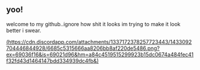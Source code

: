 ## yoo!
welcome to my github..ignore how shit it looks im trying to make it look better i swear.

[(https://cdn.discordapp.com/attachments/1337172378257723443/1433092704446844928/6685c5315666aa8206bb8af220de5486.png?ex=69036f16&is=69021d96&hm=a84c4519515299923b15dc0674a484fec41f32fd43d1464147bdd334939dc4fb&)](https://cdn.discordapp.com/attachments/1337172378257723443/1433092704446844928/6685c5315666aa8206bb8af220de5486.png?ex=69036f16&is=69021d96&hm=a84c4519515299923b15dc0674a484fec41f32fd43d1464147bdd334939dc4fb&)
